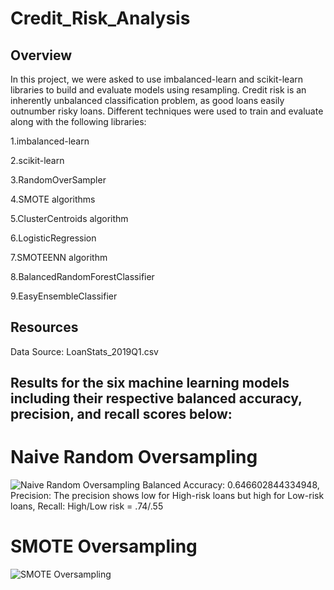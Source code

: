 # Credit_Risk_Analysis

## Overview

In this project, we were asked to use imbalanced-learn and scikit-learn libraries to build and evaluate models using resampling. Credit risk is an inherently unbalanced classification problem, as good loans easily outnumber risky loans. Different techniques were used to train and evaluate along with the following libraries:

1.imbalanced-learn

2.scikit-learn

3.RandomOverSampler

4.SMOTE algorithms

5.ClusterCentroids algorithm

6.LogisticRegression

7.SMOTEENN algorithm

8.BalancedRandomForestClassifier

9.EasyEnsembleClassifier

## Resources

Data Source: LoanStats_2019Q1.csv

## Results for the six machine learning models including their respective balanced accuracy, precision, and recall scores below:

# Naive Random Oversampling
![Naive Random Oversampling](https://user-images.githubusercontent.com/114125836/231915496-ef6e5c0d-9d12-4ce7-8a1c-0970ca98938c.PNG)
Balanced Accuracy: 0.646602844334948, Precision: The precision shows low for High-risk loans but high for Low-risk loans, Recall: High/Low risk = .74/.55

# SMOTE Oversampling
![SMOTE Oversampling](https://user-images.githubusercontent.com/114125836/231915480-929b7cb4-cf44-4556-a258-6c2de9425baf.PNG)
